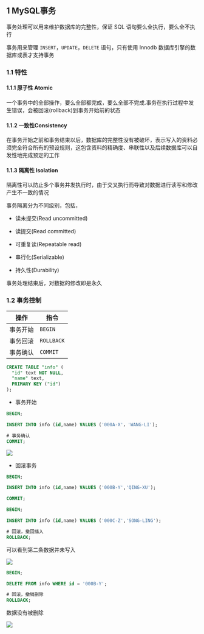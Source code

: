 <!--
 * @Description: 
 * @Version: 1.0
 * @Author: DaLao
 * @Email: dalao_li@163.com
 * @Date: 2021-01-16 17:59:35
 * @LastEditors: dalao
 * @LastEditTime: 2022-04-16 01:11:13
-->

## 1 MySQL事务


事务处理可以用来维护数据库的完整性，保证 SQL 语句要么全执行，要么全不执行

事务用来管理 `INSERT`，`UPDATE`，`DELETE` 语句，只有使用 Innodb 数据库引擎的数据库或表才支持事务


### 1.1 特性


#### 1.1.1 原子性 Atomic

一个事务中的全部操作，要么全部都完成，要么全部不完成.事务在执行过程中发生错误，会被回滚(rollback)到事务开始前的状态


#### 1.1.2 一致性Consistency

在事务开始之前和事务结束以后，数据库的完整性没有被破坏，表示写入的资料必须完全符合所有的预设规则，这包含资料的精确度、串联性以及后续数据库可以自发性地完成预定的工作


#### 1.1.3 隔离性 Isolation

隔离性可以防止多个事务并发执行时，由于交叉执行而导致对数据进行读写和修改产生不一致的情况

事务隔离分为不同级别，包括，

- 读未提交(Read uncommitted)

- 读提交(Read committed)

- 可重复读(Repeatable read)

- 串行化(Serializable)

- 持久性(Durability)

事务处理结束后，对数据的修改即是永久



### 1.2 事务控制

| 操作     | 指令       |
| -------- | ---------- |
| 事务开始 | `BEGIN`    |
| 事务回滚 | `ROLLBACK` |
| 事务确认 | `COMMIT`   |

```sql
CREATE TABLE "info" (
  "id" text NOT NULL,
  "name" text,
  PRIMARY KEY ("id")
);
```

- 事务开始

```sql
BEGIN;

INSERT INTO info (id,name) VALUES ('000A-X'，'WANG-LI');

# 事务确认
COMMIT;
```

![](https://cdn.hurra.ltd/img/20200712233125.png)


- 回滚事务

```sql
BEGIN;

INSERT INTO info (id,name) VALUES ('000B-Y','QING-XU');

COMMIT;

BEGIN;

INSERT INTO info (id,name) VALUES ('000C-Z','SONG-LING');

# 回滚，撤回插入
ROLLBACK;
```

可以看到第二条数据并未写入

![](https://cdn.hurra.ltd/img/20200712235320.png)

```sql
BEGIN;

DELETE FROM info WHERE id = '000B-Y';

# 回滚，撤销删除
ROLLBACK;
```

数据没有被删除

![](https://cdn.hurra.ltd/img/20200713000345.png)

